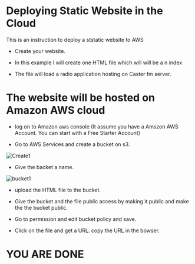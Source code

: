 # Deploying Static Website in the Cloud

 This is an instruction to deploy a ststatic website to AWS
 
 * Create your website. 
 
 * In this example I will create one HTML file which will will be a n index

 * The file will load a radio application hosting on Caster fm server.
 
 
 
 # The website will be hosted on Amazon AWS cloud
 
 * log on to Amazon aws console (It assume you have a Amszon AWS Account. 
 You can start with a Free Starter Account)
 
 * Go to AWS Services and create a bucket on s3.
 
 ![Create1](https://user-images.githubusercontent.com/4149567/86658332-96984e00-bfae-11ea-9921-e109000fa900.jpg)
 
 
 * Give the backet a name.

![bucket1](https://user-images.githubusercontent.com/4149567/86653635-f42a9b80-bfaa-11ea-9bf9-afca42d1ddda.jpg)

 
 * upload the HTML file to the bucket.
 
 
 
 
 * Give the bucket and the file public access by making it public and make the the bucket public.
 
 
 
 * Go to permission and edit bucket policy and save.
 
 * Click on the file and get a URL. copy the URL in the bowser.
 
 # YOU ARE DONE
 
 
 
 
 
 
 
 
 


 


